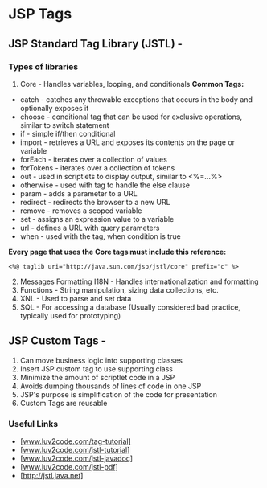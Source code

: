 # JSP Tags

## JSP Standard Tag Library (JSTL) -
### Types of libraries
  1. Core - Handles variables, looping, and conditionals
**Common Tags:**
* catch - catches any throwable exceptions that occurs in the body and optionally exposes it
* choose - conditional tag that can be used for exclusive operations, similar to switch statement
* if - simple if/then conditional
* import - retrieves a URL and exposes its contents on the page or variable
* forEach - iterates over a collection of values
* forTokens - iterates over a collection of tokens
* out - used in scriptlets to display output, similar to <%=...%>
* otherwise - used with <choose> tag to handle the else clause
* param - adds a parameter to a URL
* redirect - redirects the browser to a new URL
* remove - removes a scoped variable
* set - assigns an expression value to a variable
* url - defines a URL with query parameters
* when - used with the <choose> tag, when condition is true

**Every page that uses the Core tags must include this reference:**

	<%@ taglib uri="http://java.sun.com/jsp/jstl/core" prefix="c" %>

  2. Messages Formatting I18N - Handles internationalization and formatting
  3. Functions - String manipulation, sizing data collections, etc.
  4. XNL - Used to parse and set data
  5. SQL - For accessing a database (Usually considered bad practice, typically used for prototyping)

		

## JSP Custom Tags - 
  1. Can move business logic into supporting classes
  2. Insert JSP custom tag to use supporting class
  3. Minimize the amount of scriptlet code in a JSP
  4. Avoids dumping thousands of lines of code in one JSP
  5. JSP's purpose is simplification of the code for presentation
  6. Custom Tags are reusable


### Useful Links
* [www.luv2code.com/tag-tutorial]
* [www.luv2code.com/jstl-tutorial] 
* [www.luv2code.com/jstl-javadoc] 
* [www.luv2code.com/jstl-pdf]
* [http://jstl.java.net]